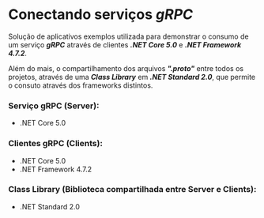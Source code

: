 # Conectando serviços _gRPC_

Solução de aplicativos exemplos utilizada para demonstrar o consumo de um serviço **_gRPC_** através de clientes **_.NET Core 5.0_** e **_.NET Framework 4.7.2_**.

Além do mais, o compartilhamento dos arquivos **_".proto"_** entre todos os projetos, através de uma **_Class Library_** em **_.NET Standard 2.0_**, que permite o consuto através dos frameworks distintos.


### Serviço gRPC (Server):
 - .NET Core 5.0

### Clientes gRPC (Clients):
 - .NET Core 5.0
 - .NET Framework 4.7.2

### Class Library (Biblioteca compartilhada entre Server e Clients):
 - .NET Standard 2.0
